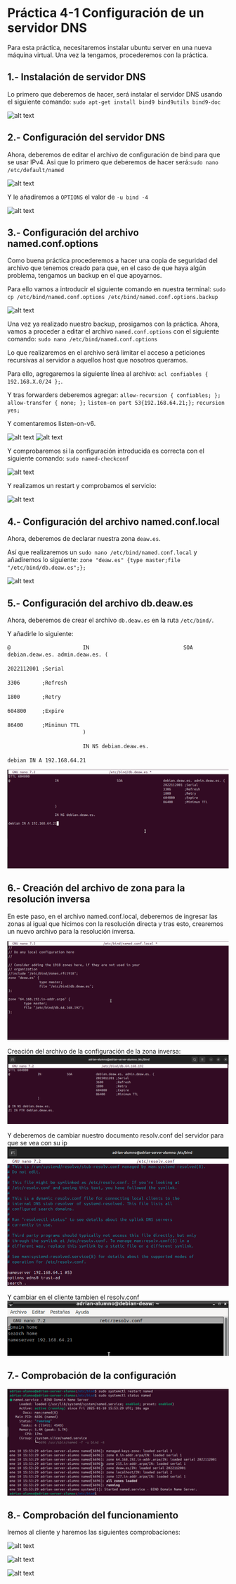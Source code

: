 # Práctica 4-1 Configuración de un servidor DNS

Para esta práctica, necesitaremos instalar ubuntu server en una nueva máquina virtual. Una vez la tengamos, procederemos con la práctica.

## 1.- Instalación de servidor DNS
Lo primero que deberemos de hacer, será instalar el servidor DNS usando el siguiente comando:
```sudo apt-get install bind9 bind9utils bind9-doc```

![alt text](./images_actividad_4_1/image.png)

## 2.- Configuración del servidor DNS
Ahora, deberemos de editar el archivo de configuración de bind para que se usar IPv4.
Asi que lo primero que deberemos de hacer será:```sudo nano /etc/default/named```

![alt text](./images_actividad_4_1/image2.png)

Y le añadiremos a ```OPTIONS``` el valor de ```-u bind -4```

![alt text](./images_actividad_4_1/image3.png)

## 3.- Configuración del archivo named.conf.options
Como buena práctica procederemos a hacer una copia de seguridad del archivo que tenemos creado para que, en el caso de que haya algún problema, tengamos un backup en el que apoyarnos.

Para ello vamos a introducir el siguiente comando en nuestra terminal: ```sudo cp /etc/bind/named.conf.options /etc/bind/named.conf.options.backup```

![alt text](./images_actividad_4_1/image4.png)

Una vez ya realizado nuestro backup, prosigamos con la práctica. Ahora, vamos a proceder a editar el archivo ```named.conf.options``` con el siguiente comando: ```sudo nano /etc/bind/named.conf.options```

Lo que realizaremos en el archivo será limitar el acceso a peticiones recursivas al servidor a aquellos host que nosotros queramos.

Para ello, agregaremos la siguiente línea al archivo:
```acl confiables { 192.168.X.0/24 };```. 

Y tras forwarders deberemos agregar: 
```allow-recursion { confiables; };```
```allow-transfer { none; };```
```listen-on port 53{192.168.64.21;};```
```recursion yes;```

Y comentaremos listen-on-v6.

![alt text](./images_actividad_4_1/image5.png)
![alt text](./images_actividad_4_1/image6.png)

Y comprobaremos si la configuración introducida es correcta con el siguiente comando: ```sudo named-checkconf```

![alt text](./images_actividad_4_1/image7.png)

Y realizamos un restart y comprobamos el servicio:

![alt text](./images_actividad_4_1/image8.png)

## 4.- Configuración del archivo named.conf.local
Ahora, deberemos de declarar nuestra zona ```deaw.es```.

Así que realizaremos un ```sudo nano /etc/bind/named.conf.local``` y añadiremos lo siguiente: ```zone "deaw.es" {type master;file "/etc/bind/db.deaw.es";};```

![alt text](./images_actividad_4_1/image9.png)

## 5.- Configuración del archivo db.deaw.es
Ahora, deberemos de crear el archivo ```db.deaw.es``` en la ruta ```/etc/bind/```.

Y añadirle lo siguiente:
```$TTL 604800
@                       IN                              SOA                     debian.deaw.es. admin.deaw.es. (
                                                                                2022112001 ;Serial
                                                                                3306       ;Refresh
                                                                                1800       ;Retry
                                                                                604800     ;Expire
                                                                                86400      ;Minimun TTL
                        )

                        IN NS debian.deaw.es.

debian IN A 192.168.64.21
```

![alt text](./images_actividad_4_1/image10.png)

## 6.- Creación del archivo de zona para la resolución inversa
En este paso, en el archivo named.conf.local, deberemos de ingresar las zonas al igual que hicimos con la resolución directa y tras esto, crearemos un nuevo archivo para la resolución inversa.

![alt text](./images_actividad_4_1/image11.png)

Creación del archivo de la configuración de la zona inversa:
![alt text](./images_actividad_4_1/image12.png)

Y deberemos de cambiar nuestro documento resolv.conf del servidor para que se vea con su ip
![alt text](image-1.png)

Y cambiar en el cliente tambien el resolv.conf
![alt text](./images_actividad_4_1/image14.png)

## 7.- Comprobación de la configuración
![alt text](./images_actividad_4_1/image13.png)

## 8.- Comprobación del funcionamiento
Iremos al cliente y haremos las siguientes comprobaciones:

![alt text](image15.png)

![alt text](image16.png)

![alt text](image17.png)



